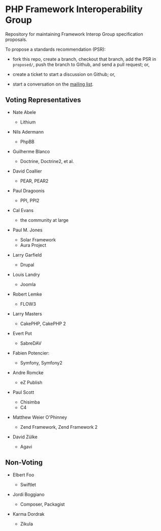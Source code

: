 PHP Framework Interoperability Group
====================================

Repository for maintaining Framework Interop Group specification proposals.

To propose a standards recommendation (PSR):

- fork this repo, create a branch, checkout that branch, add the PSR in
  `proposed/`, push the branch to Github, and send a pull request; or,

- create a ticket to start a discussion on Github; or,

- start a conversation on the [mailing list][].

[mailing list]: http://groups.google.com/group/php-standards/


Voting Representatives
----------------------

- Nate Abele
    - Lithium

- Nils Adermann
    - PhpBB

- Guilherme Blanco
    - Doctrine, Doctrine2, et al.

- David Coallier
    - PEAR, PEAR2
    
- Paul Dragoonis
    - PPI, PPI2

- Cal Evans
    - the community at large

- Paul M. Jones
    - Solar Framework
    - Aura Project

- Larry Garfield
    - Drupal

- Louis Landry
    - Joomla

- Robert Lemke
    - FLOW3

- Larry Masters
    - CakePHP, CakePHP 2

- Evert Pot
    - SabreDAV

- Fabien Potencier:
    - Symfony, Symfony2

- Andre Romcke
    - eZ Publish

- Paul Scott
    - Chisimba
    - C4

- Matthew Weier O'Phinney
    - Zend Framework, Zend Framework 2

- David Zülke
    - Agavi


Non-Voting
----------

- Elbert Foo
    - Swiftlet

- Jordi Boggiano
    - Composer, Packagist

- Karma Dordrak
    - Zikula

